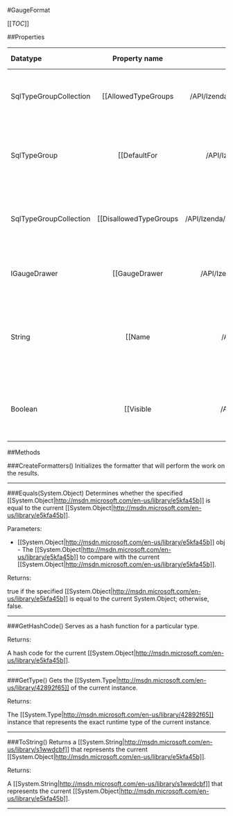 #GaugeFormat

[[_TOC_]]

##Properties

|Datatype|Property name|Property description|Default Value|
|:-------|:----------:|:-----------------:|:-----------:|
|SqlTypeGroupCollection|[[AllowedTypeGroups|/API/Izenda/AdHoc/CodeSamples/Izenda_AdHoc_GaugeBaseFormat_AllowedTypeGroups]]| Gets the collection of SQL types that can accept this format. |null|
|SqlTypeGroup|[[DefaultFor|/API/Izenda/AdHoc/CodeSamples/Izenda_AdHoc_GaugeBaseFormat_DefaultFor]]| Gets the SQL type that this format will be the default format for. |null|
|SqlTypeGroupCollection|[[DisallowedTypeGroups|/API/Izenda/AdHoc/CodeSamples/Izenda_AdHoc_GaugeBaseFormat_DisallowedTypeGroups]]| Gets the collection of SQL types that cannot accept this format. |null|
|IGaugeDrawer|[[GaugeDrawer|/API/Izenda/AdHoc/CodeSamples/Izenda_AdHoc_GaugeBaseFormat_GaugeDrawer]]| The gauge drawing strategy to use for this format. |null|
|String|[[Name|/API/Izenda/AdHoc/CodeSamples/Izenda_AdHoc_GaugeFormat_Name]]| Gets the display name of the format as it will appear in the list of available formats. |null|
|Boolean|[[Visible|/API/Izenda/AdHoc/CodeSamples/Izenda_AdHoc_GaugeFormat_Visible]]| Determines whether this format will be visible in the list of formats. |null|


##Methods

###CreateFormatters()
 Initializes the formatter that will perform the work on the results. 






---


###Equals(System.Object)
Determines whether the specified [[System.Object|http://msdn.microsoft.com/en-us/library/e5kfa45b]] is equal to the current [[System.Object|http://msdn.microsoft.com/en-us/library/e5kfa45b]].

Parameters: 

* [[System.Object|http://msdn.microsoft.com/en-us/library/e5kfa45b]] obj  - The [[System.Object|http://msdn.microsoft.com/en-us/library/e5kfa45b]] to compare with the current [[System.Object|http://msdn.microsoft.com/en-us/library/e5kfa45b]].





Returns:

true if the specified [[System.Object|http://msdn.microsoft.com/en-us/library/e5kfa45b]] is equal to the current System.Object; otherwise, false.


---


###GetHashCode()
 Serves as a hash function for a particular type.  





Returns:

A hash code for the current [[System.Object|http://msdn.microsoft.com/en-us/library/e5kfa45b]].


---


###GetType()
Gets the [[System.Type|http://msdn.microsoft.com/en-us/library/42892f65]] of the current instance.





Returns:

The [[System.Type|http://msdn.microsoft.com/en-us/library/42892f65]] instance that represents the exact runtime type of the current instance.


---


###ToString()
Returns a [[System.String|http://msdn.microsoft.com/en-us/library/s1wwdcbf]] that represents the current [[System.Object|http://msdn.microsoft.com/en-us/library/e5kfa45b]].





Returns:

A [[System.String|http://msdn.microsoft.com/en-us/library/s1wwdcbf]] that represents the current [[System.Object|http://msdn.microsoft.com/en-us/library/e5kfa45b]].


---



